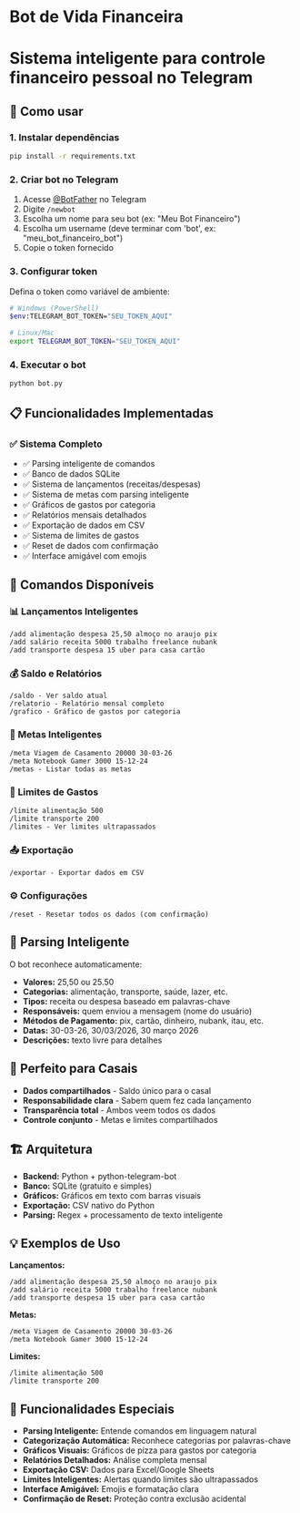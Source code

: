 # Bot de Vida Financeira
# Sistema inteligente para controle financeiro pessoal no Telegram

## 🚀 Como usar

### 1. Instalar dependências
```bash
pip install -r requirements.txt
```

### 2. Criar bot no Telegram
1. Acesse [@BotFather](https://t.me/BotFather) no Telegram
2. Digite `/newbot`
3. Escolha um nome para seu bot (ex: "Meu Bot Financeiro")
4. Escolha um username (deve terminar com 'bot', ex: "meu_bot_financeiro_bot")
5. Copie o token fornecido

### 3. Configurar token
Defina o token como variável de ambiente:
```bash
# Windows (PowerShell)
$env:TELEGRAM_BOT_TOKEN="SEU_TOKEN_AQUI"

# Linux/Mac
export TELEGRAM_BOT_TOKEN="SEU_TOKEN_AQUI"
```

### 4. Executar o bot
```bash
python bot.py
```

## 📋 Funcionalidades Implementadas

### ✅ Sistema Completo
- ✅ Parsing inteligente de comandos
- ✅ Banco de dados SQLite
- ✅ Sistema de lançamentos (receitas/despesas)
- ✅ Sistema de metas com parsing inteligente
- ✅ Gráficos de gastos por categoria
- ✅ Relatórios mensais detalhados
- ✅ Exportação de dados em CSV
- ✅ Sistema de limites de gastos
- ✅ Reset de dados com confirmação
- ✅ Interface amigável com emojis

## 🎯 Comandos Disponíveis

### 📊 Lançamentos Inteligentes
```
/add alimentação despesa 25,50 almoço no araujo pix
/add salário receita 5000 trabalho freelance nubank
/add transporte despesa 15 uber para casa cartão
```

### 💰 Saldo e Relatórios
```
/saldo - Ver saldo atual
/relatorio - Relatório mensal completo
/grafico - Gráfico de gastos por categoria
```

### 🎯 Metas Inteligentes
```
/meta Viagem de Casamento 20000 30-03-26
/meta Notebook Gamer 3000 15-12-24
/metas - Listar todas as metas
```

### 🎯 Limites de Gastos
```
/limite alimentação 500
/limite transporte 200
/limites - Ver limites ultrapassados
```

### 📤 Exportação
```
/exportar - Exportar dados em CSV
```

### ⚙️ Configurações
```
/reset - Resetar todos os dados (com confirmação)
```

## 🧠 Parsing Inteligente

O bot reconhece automaticamente:
- **Valores:** 25,50 ou 25.50
- **Categorias:** alimentação, transporte, saúde, lazer, etc.
- **Tipos:** receita ou despesa baseado em palavras-chave
- **Responsáveis:** quem enviou a mensagem (nome do usuário)
- **Métodos de Pagamento:** pix, cartão, dinheiro, nubank, itau, etc.
- **Datas:** 30-03-26, 30/03/2026, 30 março 2026
- **Descrições:** texto livre para detalhes

## 💑 **Perfeito para Casais**

- **Dados compartilhados** - Saldo único para o casal
- **Responsabilidade clara** - Sabem quem fez cada lançamento
- **Transparência total** - Ambos veem todos os dados
- **Controle conjunto** - Metas e limites compartilhados

## 🏗️ Arquitetura

- **Backend:** Python + python-telegram-bot
- **Banco:** SQLite (gratuito e simples)
- **Gráficos:** Gráficos em texto com barras visuais
- **Exportação:** CSV nativo do Python
- **Parsing:** Regex + processamento de texto inteligente

## 💡 Exemplos de Uso

**Lançamentos:**
```
/add alimentação despesa 25,50 almoço no araujo pix
/add salário receita 5000 trabalho freelance nubank
/add transporte despesa 15 uber para casa cartão
```

**Metas:**
```
/meta Viagem de Casamento 20000 30-03-26
/meta Notebook Gamer 3000 15-12-24
```

**Limites:**
```
/limite alimentação 500
/limite transporte 200
```

## 🎉 Funcionalidades Especiais

- **Parsing Inteligente:** Entende comandos em linguagem natural
- **Categorização Automática:** Reconhece categorias por palavras-chave
- **Gráficos Visuais:** Gráficos de pizza para gastos por categoria
- **Relatórios Detalhados:** Análise completa mensal
- **Exportação CSV:** Dados para Excel/Google Sheets
- **Limites Inteligentes:** Alertas quando limites são ultrapassados
- **Interface Amigável:** Emojis e formatação clara
- **Confirmação de Reset:** Proteção contra exclusão acidental
